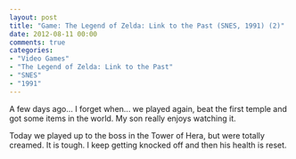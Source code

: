 ```yaml
---
layout: post
title: "Game: The Legend of Zelda: Link to the Past (SNES, 1991) (2)"
date: 2012-08-11 00:00
comments: true
categories:
- "Video Games"
- "The Legend of Zelda: Link to the Past"
- "SNES"
- "1991"
---
```


A few days ago... I forget when... we played again, beat the first
temple and got some items in the world. My son really enjoys
watching it.

Today we played up to the boss in the Tower of Hera, but were
totally creamed. It is tough. I keep getting knocked off and then
his health is reset.
